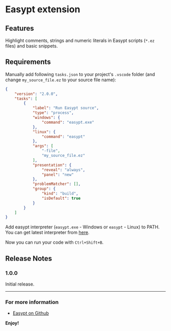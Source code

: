 # Easypt extension


## Features

Highlight comments, strings and numeric literals in Easypt scripts (`*.ez` files) and basic snippets.

## Requirements

Manually add following `tasks.json` to your project's `.vscode` folder (and change `my_source_file.ez` to your source file name):

```json
{
    "version": "2.0.0",
    "tasks": [
        {
            "label": "Run Easypt source",
            "type": "process",
            "windows": {
                "command": "easypt.exe"
            },
            "linux": {
                "command": "easypt"
            },
            "args": [
                "-file",
                "my_source_file.ez"
            ],
            "presentation": {
                "reveal": "always",
                "panel": "new"
            },
            "problemMatcher": [],
            "group": {
                "kind": "build",
                "isDefault": true
            }
        }
    ]
}
```

Add easypt interpreter (`easypt.exe` - Windows or `easypt` - Linux) to PATH. You can get latest interpreter from [here](https://ci.appveyor.com/project/Antollo/easypt).

Now you can run your code with `Ctrl+Shift+B`.

## Release Notes

### 1.0.0

Initial release.

---

### For more information

* [Easypt on Github](https://github.com/Antollo/Easypt)

**Enjoy!**
